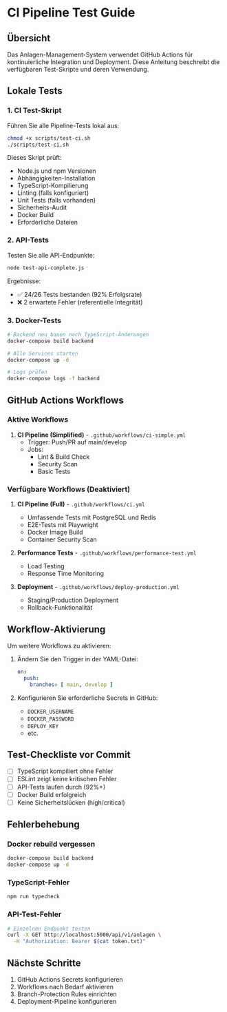 # CI Pipeline Test Guide

## Übersicht

Das Anlagen-Management-System verwendet GitHub Actions für kontinuierliche Integration und Deployment. Diese Anleitung beschreibt die verfügbaren Test-Skripte und deren Verwendung.

## Lokale Tests

### 1. CI Test-Skript

Führen Sie alle Pipeline-Tests lokal aus:

```bash
chmod +x scripts/test-ci.sh
./scripts/test-ci.sh
```

Dieses Skript prüft:
- Node.js und npm Versionen
- Abhängigkeiten-Installation
- TypeScript-Kompilierung
- Linting (falls konfiguriert)
- Unit Tests (falls vorhanden)
- Sicherheits-Audit
- Docker Build
- Erforderliche Dateien

### 2. API-Tests

Testen Sie alle API-Endpunkte:

```bash
node test-api-complete.js
```

Ergebnisse:
- ✅ 24/26 Tests bestanden (92% Erfolgsrate)
- ❌ 2 erwartete Fehler (referentielle Integrität)

### 3. Docker-Tests

```bash
# Backend neu bauen nach TypeScript-Änderungen
docker-compose build backend

# Alle Services starten
docker-compose up -d

# Logs prüfen
docker-compose logs -f backend
```

## GitHub Actions Workflows

### Aktive Workflows

1. **CI Pipeline (Simplified)** - `.github/workflows/ci-simple.yml`
   - Trigger: Push/PR auf main/develop
   - Jobs:
     - Lint & Build Check
     - Security Scan
     - Basic Tests

### Verfügbare Workflows (Deaktiviert)

1. **CI Pipeline (Full)** - `.github/workflows/ci.yml`
   - Umfassende Tests mit PostgreSQL und Redis
   - E2E-Tests mit Playwright
   - Docker Image Build
   - Container Security Scan

2. **Performance Tests** - `.github/workflows/performance-test.yml`
   - Load Testing
   - Response Time Monitoring

3. **Deployment** - `.github/workflows/deploy-production.yml`
   - Staging/Production Deployment
   - Rollback-Funktionalität

## Workflow-Aktivierung

Um weitere Workflows zu aktivieren:

1. Ändern Sie den Trigger in der YAML-Datei:
   ```yaml
   on:
     push:
       branches: [ main, develop ]
   ```

2. Konfigurieren Sie erforderliche Secrets in GitHub:
   - `DOCKER_USERNAME`
   - `DOCKER_PASSWORD`
   - `DEPLOY_KEY`
   - etc.

## Test-Checkliste vor Commit

- [ ] TypeScript kompiliert ohne Fehler
- [ ] ESLint zeigt keine kritischen Fehler
- [ ] API-Tests laufen durch (92%+)
- [ ] Docker Build erfolgreich
- [ ] Keine Sicherheitslücken (high/critical)

## Fehlerbehebung

### Docker rebuild vergessen
```bash
docker-compose build backend
docker-compose up -d
```

### TypeScript-Fehler
```bash
npm run typecheck
```

### API-Test-Fehler
```bash
# Einzelnen Endpunkt testen
curl -X GET http://localhost:5000/api/v1/anlagen \
  -H "Authorization: Bearer $(cat token.txt)"
```

## Nächste Schritte

1. GitHub Actions Secrets konfigurieren
2. Workflows nach Bedarf aktivieren
3. Branch-Protection Rules einrichten
4. Deployment-Pipeline konfigurieren